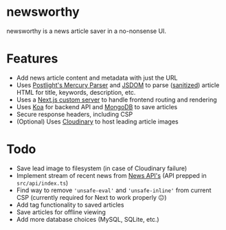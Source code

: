 # newsworthy

newsworthy is a news article saver in a no-nonsense UI.

# Features

- Add news article content and metadata with just the URL
- Uses [Postlight's Mercury Parser](https://github.com/postlight/mercury-parser) and [JSDOM](https://github.com/jsdom/jsdom) to parse ([sanitized](https://github.com/cure53/DOMPurify)) article HTML for title, keywords, description, etc.
- Uses a [Next.js custom server](https://nextjs.org/docs/advanced-features/custom-server) to handle frontend routing and rendering
- Uses [Koa](https://github.com/koajs/koa) for backend API and [MongoDB](https://github.com/mongodb/node-mongodb-native) to save articles
- Secure response headers, including CSP
- (Optional) Uses [Cloudinary](https://cloudinary.com/) to host leading article images

# Todo

- Save lead image to filesystem (in case of Cloudinary failure)
- Implement stream of recent news from [News API's](https://newsapi.org) (API prepped in `src/api/index.ts`)
- Find way to remove `'unsafe-eval'` and `'unsafe-inline'` from current CSP (currently required for Next to work properly 😐)
- Add tag functionality to saved articles
- Save articles for offline viewing
- Add more database choices (MySQL, SQLite, etc.)
